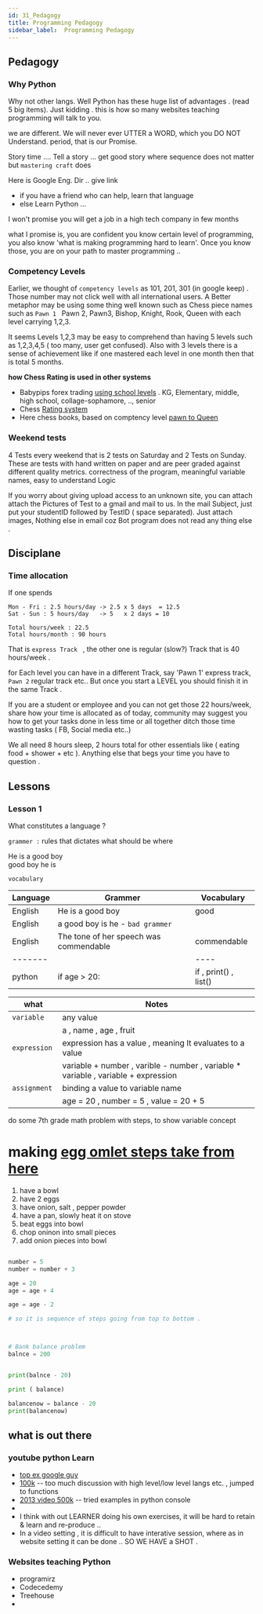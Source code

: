 ```yaml
---
id: 31_Pedagogy
title: Programming Pedagogy
sidebar_label:  Programming Pedagogy
---
```


## Pedagogy


### Why Python

Why not other langs. Well Python has these huge list of advantages . (read 5 big items). Just kidding . this is how so many websites teaching programming will talk to you.

we are different. We will never ever UTTER a WORD, which you DO NOT Understand. period, that is our Promise.

Story time .... Tell a story ... get good story where sequence does not matter but `mastering craft` does

Here is Google Eng. Dir .. give link
 - if you have a friend who can help, learn that language
 - else Learn Python ...
 

I won't promise you will get a job in a high tech company in few months

what I promise is, you are confident you know certain level of programming, you also know 'what is making programming hard to learn'. 
Once you know those, you are on your path to master programming ..


### Competency Levels

Earlier, we thought of `competency levels` as 101, 201, 301  (in google keep) . Those number may not click well with all international users.
A Better metaphor may be using some thing well known such as  Chess piece names such as `Pawn 1 `  Pawn 2, Pawn3, Bishop, Knight, Rook, Queen with each level carrying 1,2,3.

It seems Levels 1,2,3 may be easy to comprehend than having 5 levels such as 1,2,3,4,5 ( too many, user get confused). Also with 3 levels there 
is a sense of achievement like if one mastered each level in one month then that is total 5 months. 

**how Chess Rating is used in other systems**
- Babypips forex trading [using school  levels](https://www.babypips.com/learn/forex) . KG, Elementary, middle, high school, collage-sophamore, .., senior 
- Chess [Rating system](https://en.wikipedia.org/wiki/Chess_rating_system)
- Here chess books, based on comptency level [pawn to Queen](https://chess4life.com/resources-by-level/) 

### Weekend tests
4 Tests every weekend that is 2 tests on Saturday and 2 Tests on Sunday. These are tests with hand written on paper and are peer graded against different quality metrics.
correctness of the program, meaningful variable names, easy to understand Logic

If you worry about giving upload access to an unknown site, you can attach attach the Pictures of Test to a gmail and mail to us. In the mail Subject, 
just put your studentID followed by TestID ( space separated). Just attach images, Nothing else in email coz Bot program does not read any thing else .



## Disciplane 

### Time allocation

If one spends 
```
Mon - Fri : 2.5 hours/day -> 2.5 x 5 days  = 12.5
Sat - Sun : 5 hours/day   -> 5   x 2 days = 10

Total hours/week : 22.5 
Total hours/month : 90 hours 
```

That is `express Track ` , the other one is regular (slow?) Track that is 40 hours/week .

for Each level you can have in a different Track, say 'Pawn 1' express track,  `Pawn 2` regular track etc.. But once you start a LEVEL you should finish
it in the same Track .

 
If you are a student or employee and you can not get those 22 hours/week, share how your time is allocated as of today, community may suggest you
how to get your tasks done in less time or all together ditch those time wasting tasks ( FB, Social media etc..)

We all need 8 hours sleep, 2 hours total for other essentials like ( eating food + shower + etc ). Anything else  that begs your time you have to question .

## Lessons

### Lesson 1

What constitutes a language ?

`grammer :` rules that dictates what should be where

He is a good boy <br>
good boy he is

`vocabulary `


| Language | Grammer | Vocabulary |
| ------- |  -----   | ----  | 
| English | He is a good boy | good  | 
| English | a good boy is he  - `bad grammer`|   | 
| English | The tone of her speech was commendable| commendable  | 
| ------- |          | ----  |
| python  |  if age > 20:    | if  , print() , list()    |



| what      | Notes |
| -------   |  ----- |
|`variable `|  any value |
|           |  a , name , age , fruit |
| `expression`| expression has a value , meaning It evaluates to a value |
|             |variable + number ,  varible - number , variable * variable ,  variable + expression |
|`assignment ` | binding a value to variable name |
|              | age = 20 ,  number = 5 , value = 20 + 5 |




do some 7th grade math problem with steps, to show variable concept 

# making [egg omlet  steps take from here](https://www.google.com/search?q=how+to+make+egg+omelet&rlz=1C5CHFA_enUS738US738&oq=how+to+make+egg+om&aqs=chrome.1.69i57j0l5.8712j0j7&sourceid=chrome&ie=UTF-8)
1. have a bowl
2. have 2 eggs
3. have onion, salt , pepper powder
4. have a pan, slowly heat it on stove
4. beat eggs into bowl
5. chop oninon into small pieces
6. add onion pieces into bowl

```python

number = 5
number = number + 3

age = 20
age = age + 4

age = age - 2

# so it is sequence of steps going from top to bottom .



# Bank balance problem
balnce = 200


print(balnce - 20)

print ( balance)

balancenow = balance - 20
print(balancenow)
```
  
## what is out there

### youtube python Learn 
 - [top ex google guy](https://www.youtube.com/watch?v=AWek49wXGzI)
 - [100k](https://www.youtube.com/watch?v=2uCXIbkbDSE) -- too much discussion with high level/low level langs etc. , jumped to functions 
 - [2013 video 500k](https://www.youtube.com/watch?v=rkx5_MRAV3A) -- tried examples in python console 
 - 
 - I think with out LEARNER doing his own exercises, it will be hard to retain & learn and re-produce ..
 - In a video setting , it is difficult to have interative session, where as in website setting it can be done .. SO WE HAVE a SHOT .
 
### Websites teaching Python

- programirz
- Codecedemy
- Treehouse
-  